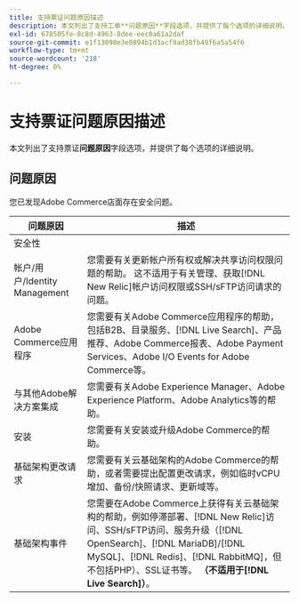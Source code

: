 ```yaml
---
title: 支持票证问题原因描述
description: 本文列出了支持工单**问题原因**字段选项，并提供了每个选项的详细说明。
exl-id: 678505fe-8c8d-4963-8dee-eec0a61a2daf
source-git-commit: e1f13098e3e0894b1d3acf9ad38fb49f6a5a54f6
workflow-type: tm+mt
source-wordcount: '218'
ht-degree: 0%

---
```


# 支持票证问题原因描述

本文列出了支持票证&#x200B;**问题原因**&#x200B;字段选项，并提供了每个选项的详细说明。

## 问题原因

<table class="tg">
<thead>
  <tr>
    <th><span style="font-weight:bold;font-style:normal">问题原因</span></th>
    <th><span style="font-weight:700;font-style:normal">描述</span></th>
  </tr>
</thead>
<tbody>
  <tr>
    <td>安全性</td>
    您已发现Adobe Commerce店面存在安全问题。</td>
  </tr>
  <tr>
    <td>帐户/用户/Identity Management</td>
    <td>您需要有关更新帐户所有权或解决共享访问权限问题的帮助。 这不适用于有关管理、获取[!DNL New Relic]帐户访问权限或SSH/sFTP访问请求的问题。</td>
  </tr>
  <tr>
    <td>Adobe Commerce应用程序</td>
    <td>您需要有关Adobe Commerce应用程序的帮助，包括B2B、目录服务、[!DNL Live Search]、产品推荐、Adobe Commerce报表、Adobe Payment Services、Adobe I/O Events for Adobe Commerce等。</td>
  </tr>
  <tr>
    <td>与其他Adobe解决方案集成</td>
    <td>您需要有关Adobe Experience Manager、Adobe Experience Platform、Adobe Analytics等的帮助。</td>
  </tr>
  <tr>
    <td>安装</td>
    <td>您需要有关安装或升级Adobe Commerce的帮助。</td>
  </tr>
  <tr>
    <td>基础架构更改请求</td>
    <td>您需要有关云基础架构的Adobe Commerce的帮助，或者需要提出配置更改请求，例如临时vCPU增加、备份/快照请求、更新域等。</td>
  </tr>
  <tr>
    <td>基础架构事件</td>
    <td>您需要在Adobe Commerce上获得有关云基础架构的帮助，例如停滞部署、[!DNL New Relic]访问、SSH/sFTP访问、服务升级（[!DNL OpenSearch]、[!DNL MariaDB]/[!DNL MySQL]、[!DNL Redis]、[!DNL RabbitMQ]，但不包括PHP）、SSL证书等。<strong> （不适用于[!DNL Live Search]）</strong>。</td>
  </tr>  
</tbody>
</table>
